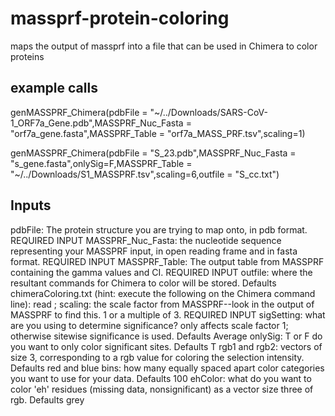 # massprf-protein-coloring
maps the output of massprf into a file that can be used in Chimera to color proteins

## example calls
genMASSPRF_Chimera(pdbFile = "~/../Downloads/SARS-CoV-1_ORF7a_Gene.pdb",MASSPRF_Nuc_Fasta = "orf7a_gene.fasta",MASSPRF_Table = "orf7a_MASS_PRF.tsv",scaling=1)

genMASSPRF_Chimera(pdbFile = "S_23.pdb",MASSPRF_Nuc_Fasta = "s_gene.fasta",onlySig=F,MASSPRF_Table = "~/../Downloads/S1_MASSPRF.tsv",scaling=6,outfile = "S_cc.txt")
## Inputs
pdbFile: The protein structure you are trying to map onto, in pdb format. REQUIRED INPUT
MASSPRF_Nuc_Fasta: the nucleotide sequence representing your MASSPRF input, in open reading frame and in fasta format. REQUIRED INPUT
MASSPRF_Table: The output table from MASSPRF containing the gamma values and CI. REQUIRED INPUT
outfile: where the resultant commands for Chimera to color will be stored. Defaults chimeraColoring.txt
    (hint: execute the following on the Chimera command line): read <outfile>; 
scaling: the scale factor from MASSPRF--look in the output of MASSPRF to find this. 1 or a multiple of 3. REQUIRED INPUT
sigSetting: what are you using to determine significance? only affects scale factor 1; otherwise sitewise significance is used. Defaults Average
onlySig: T or F do you want to only color significant sites. Defaults T
rgb1 and rgb2: vectors of size 3, corresponding to a rgb value for coloring the selection intensity. Defaults red and blue
bins: how many equally spaced apart color categories you want to use for your data. Defaults 100
ehColor: what do you want to color 'eh' residues (missing data, nonsignificant) as a vector size three of rgb. Defaults grey
